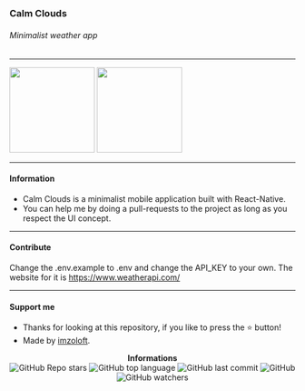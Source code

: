## <h3>Calm Clouds</h3>

<h6>Minimalist weather app</h6>

---

<div>
  <img src="https://media.discordapp.net/attachments/1076181871802712195/1076181904774152344/Simulator_Screen_Shot_-_iPhone_14_-_2023-02-17_at_09.59.10_iphone13midnight_portrait.png?ex=662bd980&is=66196480&hm=a530a5e8157ea68552cd4a3f055caf54c88bae3475fd3b50c3311ea027df2448&=&format=webp&quality=lossless&width=644&height=1202" width="150"/>
  <img src="https://media.discordapp.net/attachments/1076181871802712195/1076181905147441203/Simulator_Screen_Shot_-_iPhone_14_-_2023-02-17_at_09.56.41_iphone13midnight_portrait.png?ex=662bd980&is=66196480&hm=3ba1d123bbec90d1c8dd6049c4df88c04659746e6dcbfffb71c0ca8cfce8fd60&=&format=webp&quality=lossless&width=644&height=1202" width="150"/>
</div>

---

<h4>Information</h4>

- Calm Clouds is a minimalist mobile application built with React-Native.
- You can help me by doing a pull-requests to the project as long as you respect the UI concept.

---

<h4>Contribute</h4>

Change the .env.example to .env and change the API_KEY to your own. The website for it is https://www.weatherapi.com/

---

<h4>Support me</h4>

- Thanks for looking at this repository, if you like to press the ⭐ button!
- Made by [imzoloft](https://gitlab.com/imzoloft).

<p align="center">
    <b>Informations</b><br>
    <img alt="GitHub Repo stars" src="https://img.shields.io/github/stars/imzoloft/calm-clouds?color=fff">
    <img alt="GitHub top language" src="https://img.shields.io/github/languages/top/imzoloft/calm-clouds?color=fff">
    <img alt="GitHub last commit" src="https://img.shields.io/github/last-commit/imzoloft/calm-clouds?color=fff">
    <img alt="GitHub" src="https://img.shields.io/github/license/imzoloft/calm-clouds?color=fff">
    <img alt="GitHub watchers" src="https://img.shields.io/github/watchers/imzoloft/calm-clouds?color=fff">
</p>
